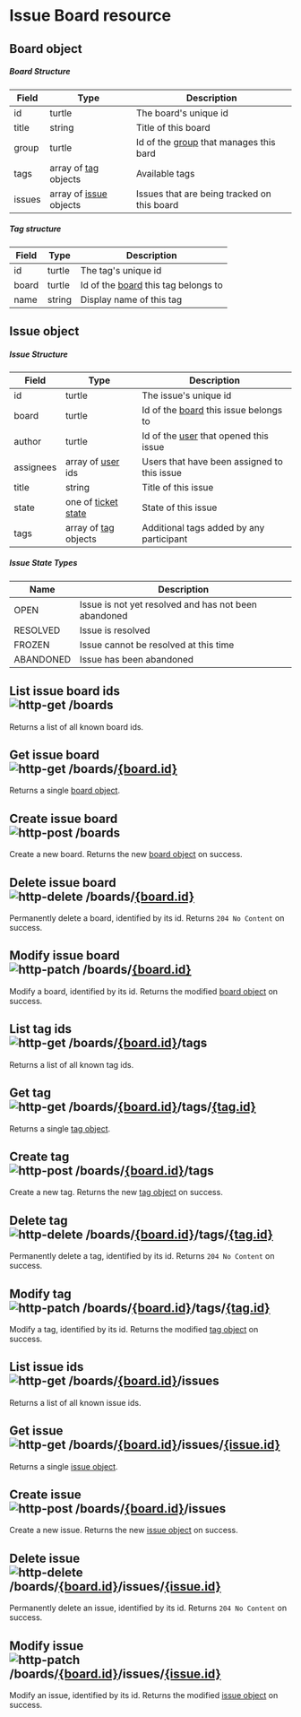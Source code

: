 [http-get]: https://img.shields.io/badge/GET-505CDC
[http-post]: https://img.shields.io/badge/POST-23A559
[http-put]: https://img.shields.io/badge/PUT-AC5A1F
[http-delete]: https://img.shields.io/badge/DELETE-A12828
[http-patch]: https://img.shields.io/badge/PATCH-AF7615

# Issue Board resource

## Board object

##### Board Structure

| Field  | Type                                       | Description                                        |
|--------|--------------------------------------------|----------------------------------------------------|
| id     | turtle                                     | The board's unique id                              |
| title  | string                                     | Title of this board                                |
| group  | turtle                                     | Id of the [group](Group.md) that manages this bard |
| tags   | array of [tag](#tag-structure) objects     | Available tags                                     |
| issues | array of [issue](#issue-structure) objects | Issues that are being tracked on this board        |

##### Tag structure

| Field | Type   | Description                                             |
|-------|--------|---------------------------------------------------------|
| id    | turtle | The tag's unique id                                     |
| board | turtle | Id of the [board](#board-structure) this tag belongs to |
| name  | string | Display name of this tag                                |

## Issue object

##### Issue Structure

| Field     | Type                                      | Description                                               |
|-----------|-------------------------------------------|-----------------------------------------------------------|
| id        | turtle                                    | The issue's unique id                                     |
| board     | turtle                                    | Id of the [board](#board-structure) this issue belongs to |
| author    | turtle                                    | Id of the [user](User.md) that opened this issue          |
| assignees | array of [user](User.md) ids              | Users that have been assigned to this issue               |
| title     | string                                    | Title of this issue                                       |
| state     | one of [ticket state](#issue-state-types) | State of this issue                                       |
| tags      | array of [tag](#tag-structure) objects    | Additional tags added by any participant                  |

##### Issue State Types

| Name      | Description                                          |
|-----------|------------------------------------------------------|
| OPEN      | Issue is not yet resolved and has not been abandoned |
| RESOLVED  | Issue is resolved                                    |
| FROZEN    | Issue cannot be resolved at this time                |
| ABANDONED | Issue has been abandoned                             |

## List issue board ids</br>![http-get] /boards
Returns a list of all known board ids.

## Get issue board</br>![http-get] /boards/[{board.id}](#board-object)
Returns a single [board object](#board-object).

## Create issue board</br>![http-post] /boards
Create a new board.
Returns the new [board object](#board-object) on success.

## Delete issue board</br>![http-delete] /boards/[{board.id}](#board-object)
Permanently delete a board, identified by its id.
Returns `204 No Content` on success.

## Modify issue board</br>![http-patch] /boards/[{board.id}](#board-object)
Modify a board, identified by its id.
Returns the modified [board object](#board-object) on success.

## List tag ids</br>![http-get] /boards/[{board.id}](#board-object)/tags
Returns a list of all known tag ids.

## Get tag</br>![http-get] /boards/[{board.id}](#board-object)/tags/[{tag.id}](#tag-structure)
Returns a single [tag object](#tag-structure).

## Create tag</br>![http-post] /boards/[{board.id}](#board-object)/tags
Create a new tag.
Returns the new [tag object](#tag-structure) on success.

## Delete tag</br>![http-delete] /boards/[{board.id}](#board-object)/tags/[{tag.id}](#tag-structure)
Permanently delete a tag, identified by its id.
Returns `204 No Content` on success.

## Modify tag</br>![http-patch] /boards/[{board.id}](#board-object)/tags/[{tag.id}](#tag-structure)
Modify a tag, identified by its id.
Returns the modified [tag object](#tag-structure) on success.

## List issue ids</br>![http-get] /boards/[{board.id}](#board-object)/issues
Returns a list of all known issue ids.

## Get issue</br>![http-get] /boards/[{board.id}](#board-object)/issues/[{issue.id}](#issue-object)
Returns a single [issue object](#issue-object).

## Create issue</br>![http-post] /boards/[{board.id}](#board-object)/issues
Create a new issue.
Returns the new [issue object](#issue-object) on success.

## Delete issue</br>![http-delete] /boards/[{board.id}](#board-object)/issues/[{issue.id}](#issue-object)
Permanently delete an issue, identified by its id.
Returns `204 No Content` on success.

## Modify issue</br>![http-patch] /boards/[{board.id}](#board-object)/issues/[{issue.id}](#issue-object)
Modify an issue, identified by its id.
Returns the modified [issue object](#issue-object) on success.
